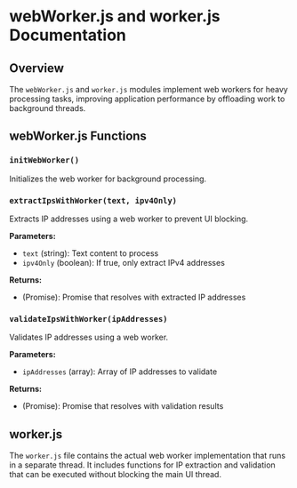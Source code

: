 # webWorker.js and worker.js Documentation

## Overview

The `webWorker.js` and `worker.js` modules implement web workers for heavy processing tasks, improving application performance by offloading work to background threads.

## webWorker.js Functions

### `initWebWorker()`
Initializes the web worker for background processing.

### `extractIpsWithWorker(text, ipv4Only)`
Extracts IP addresses using a web worker to prevent UI blocking.

**Parameters:**
- `text` (string): Text content to process
- `ipv4Only` (boolean): If true, only extract IPv4 addresses

**Returns:**
- (Promise): Promise that resolves with extracted IP addresses

### `validateIpsWithWorker(ipAddresses)`
Validates IP addresses using a web worker.

**Parameters:**
- `ipAddresses` (array): Array of IP addresses to validate

**Returns:**
- (Promise): Promise that resolves with validation results

## worker.js

The `worker.js` file contains the actual web worker implementation that runs in a separate thread. It includes functions for IP extraction and validation that can be executed without blocking the main UI thread.